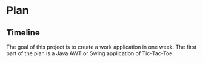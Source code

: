 # Plan
## Timeline
The goal of this project is to create a work application in one week. The first part of the plan is a Java AWT or Swing application of Tic-Tac-Toe.
